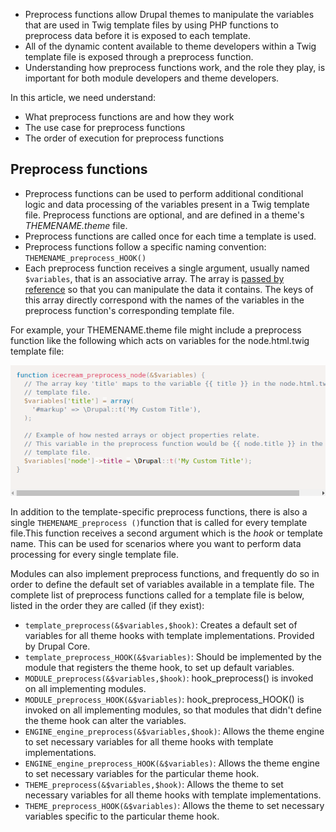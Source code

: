 * Preprocess functions allow Drupal themes to manipulate the variables that are used in Twig template files by using PHP functions to preprocess data before it is exposed to each template. 
* All of the dynamic content available to theme developers within a Twig template file is exposed through a preprocess function. 
* Understanding how preprocess functions work, and the role they play, is important for both module developers and theme developers.

In this article, we need understand:

* What preprocess functions are and how they work
* The use case for preprocess functions
* The order of execution for preprocess functions

## Preprocess functions

* Preprocess functions can be used to perform additional conditional logic and data processing of the variables present in a Twig template file. Preprocess functions are optional, and are defined in a theme's _THEMENAME.theme_ file.
* Preprocess functions are called once for each time a template is used.
* Preprocess functions follow a specific naming convention: `THEMENAME_preprocess_HOOK()`
* Each preprocess function receives a single argument, usually named `$variables`, that is an associative array. The array is [passed by reference](http://php.net/manual/en/language.references.pass.php) so that you can manipulate the data it contains. The keys of this array directly correspond with the names of the variables in the preprocess function's corresponding template file.

For example, your THEMENAME.theme file might include a preprocess function like the following which acts on variables for the node.html.twig template file:

![](/assets/themename_node_example.png)

In addition to the template-specific preprocess functions, there is also a single `THEMENAME_preprocess ()`function that is called for every template file.This function receives a second argument which is the _hook_ or template name. This can be used for scenarios where you want to perform data processing for every single template file.

Modules can also implement preprocess functions, and frequently do so in order to define the default set of variables available in a template file. The complete list of preprocess functions called for a template file is below, listed in the order they are called \(if they exist\):

* `template_preprocess(&$variables,$hook)`: Creates a default set of variables for all theme hooks with template implementations. Provided by Drupal Core.
* `template_preprocess_HOOK(&$variables)`: Should be implemented by the module that registers the theme hook, to set up default variables.
* `MODULE_preprocess(&$variables,$hook)`: hook\_preprocess\(\) is invoked on all implementing modules.
* `MODULE_preprocess_HOOK(&$variables)`: hook\_preprocess\_HOOK\(\) is invoked on all implementing modules, so that modules that didn't define the theme hook can alter the variables.
* `ENGINE_engine_preprocess(&$variables,$hook)`: Allows the theme engine to set necessary variables for all theme hooks with template implementations.
* `ENGINE_engine_preprocess_HOOK(&$variables)`: Allows the theme engine to set necessary variables for the particular theme hook.
* `THEME_preprocess(&$variables,$hook)`: Allows the theme to set necessary variables for all theme hooks with template implementations.
* `THEME_preprocess_HOOK(&$variables)`: Allows the theme to set necessary variables specific to the particular theme hook.




